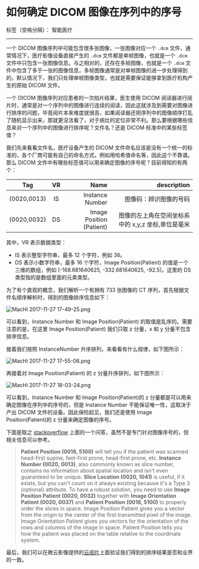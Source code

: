 ﻿# 如何确定 DICOM 图像在序列中的序号

标签（空格分隔）： 智能医疗

---

一个 DICOM 图像序列中可能包含很多张图像，一张图像对应一个 `.dcm` 文件，通常情况下，医疗影像设备直接产生的 `.dcm` 文件都是单帧图像，也就是一个 `.dcm` 文件中只包含一张图像信息。与之相对的，还存在多帧图像，也就是一个 `.dcm` 文件中包含了多于一张的图像信息，多帧图像通常是对单帧图像的进一步处理得到的，默认情况下，我们只处理单帧图像类型，也就是需要保证能够拿到医疗机构产生的原始 DICOM 文件。

一个 DICOM 图像序列对应患者的一次拍片结果，医生使用 DICOM 阅读器进行阅片时，通常是对一个序列中的图像进行连续的阅读，因此这就涉及到需要对图像进行排序的问题，毕竟阅片本来难度就很高，如果阅读器还把序列中的图像顺序打乱了随机显示出来，那就更没法看了，对于病灶的定位非常不利。那么要根据哪些信息来对一个序列中的图像进行排序呢？文件名？还是 DICOM 标准中的某些标签值？

我们先来看看文件名，医疗设备产生的 DICOM 文件命名应该是没有一个统一的标准的，各个厂商可能有自己的命名方式，例如用哈希值命名等，因此这个不靠谱。那么 DICOM 文件中有哪些标签值可以用来确定图像的序号呢？目前得知的有两个：

| Tag        | VR           | Name  |description|
| ------------- |:-------------:| -----:|-----:|
|(0020,0013)|IS|Instance Number|图像码：辨识图像的号码|
|(0020,0032) |DS|Image Position (Patient)|图像的左上角在空间坐标系中的 x,y,z 坐标,单位是毫米|

其中，VR 表示数据类型：

* IS 表示整型字符串，最多 12 个字符，例如 36。
* DS 表示小数字符串，最多 16 个字符，Image Position(Patient) 的值是一个三维的数组，例如 [-168.681640625, -332.681640625, -92.5]，这里的 DS 类型指的是数组里面的元素类型。

为了有个直观的概念，我们解析一个有拥有 733 张图像的 CT 序列，首先根据文件名顺序解析时，得到的图像排序信息如下：

![MacHi 2017-11-27 17-49-25.png](http://upload-images.jianshu.io/upload_images/191937-3a38ba3eb1738611.png?imageMogr2/auto-orient/strip%7CimageView2/2/w/1240)

可以看到，Instance Number 和 Image Position(Patient) 的取值是乱序的。需要注意的是，在这里 Image Position(Patient) 我们只取 z 分量，x 和 y 分量不包含排序信息。

接着我们按照 InstanceNumber 升序排列，来看看有什么规律，如下图所示：

![MacHi 2017-11-27 17-55-06.png](http://upload-images.jianshu.io/upload_images/191937-37e8d7faefeda113.png?imageMogr2/auto-orient/strip%7CimageView2/2/w/1240)

再接着对 Image Position(Patient) 的 z 分量升序排列，如下图所示：

![MacHi 2017-11-27 18-03-24.png](http://upload-images.jianshu.io/upload_images/191937-2e859fa711baa84d.png?imageMogr2/auto-orient/strip%7CimageView2/2/w/1240)

可以看到，Instance Number 和 Image Position(Patient)的 z 分量都是可以用来确定图像在序列中的序号的，但是 Instance Number 不能保证唯一性，这取决于产出 DICOM 文件的设备。因此保险起见，我们还是使用 Image Position(Patient)的 z 分量来确定图像的序号。

下面是取之 [stackoverflow](https://stackoverflow.com/questions/6597843/dicom-slice-ordering) 上面的一个问答，虽然不是专门针对图像序号的，但相关信息可以参考。

> **Patient Position (0018, 5100)** will tell you if the patient was scanned head-first supine, feet-first prone, head-first prone, etc. **Instance Number (0020, 0013)**, also commonly known as slice number, contains no information about spatial location and isn't even guaranteed to be unique. **Slice Location (0020, 1041)** is useful, if it exists, but you can't count on it always existing because it's a Type 3 (optional) attribute. To have a robust solution, you need to use **Image Position Patient (0020, 0032)** together with **Image Orientation Patient (0020, 0037)** and **Patient Position (0018, 5100)** to properly order the slices in space. Image Position Patient gives you a vector from the origin to the center of the first transmitted pixel of the image. Image Orientation Patient gives you vectors for the orientation of the rows and columns of the image in space. Patient Position tells you how the patient was placed on the table relative to the coordinate system.

最后，我们可以在微云影像提供的[云阅片](http://yunyuepian.weiyunyingxiang.com/login.html)上面验证我们得到的排序结果是否和业界的一致。


